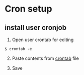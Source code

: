 # Cron setup

## install user cronjob
1. Open user crontab for editing
```
$ crontab -e
```

2. Paste contents from [crontab](crontab) file

3. Save